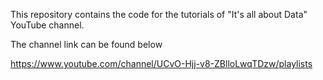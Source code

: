 This repository contains the code for the tutorials of "It's all about Data" YouTube channel.

The channel link can be found below

https://www.youtube.com/channel/UCvO-Hjj-v8-ZBlloLwqTDzw/playlists
